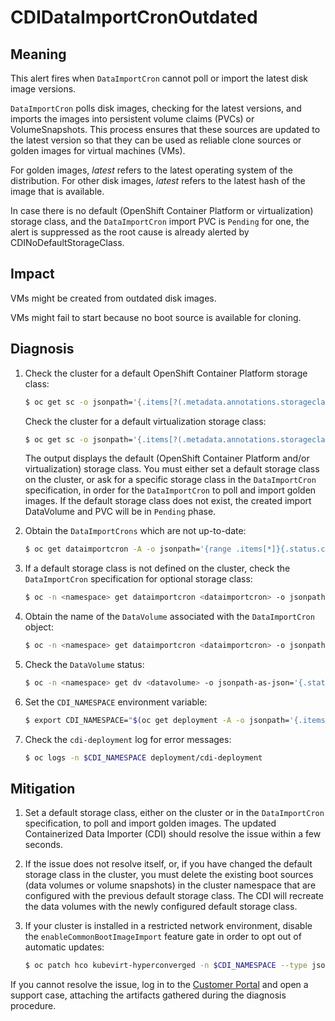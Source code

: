 # CDIDataImportCronOutdated

## Meaning

This alert fires when `DataImportCron` cannot poll or import the latest disk
image versions.

`DataImportCron` polls disk images, checking for the latest versions, and
imports the images into persistent volume claims (PVCs) or VolumeSnapshots. This
process ensures that these sources are updated to the latest version so that
they can be used as reliable clone sources or golden images for virtual machines
(VMs).

For golden images, _latest_ refers to the latest operating system of the
distribution. For other disk images, _latest_ refers to the latest hash of the
image that is available.

In case there is no default (OpenShift Container Platform or virtualization)
storage class, and the
`DataImportCron` import PVC is `Pending` for one, the alert is suppressed as the
root cause is already alerted by CDINoDefaultStorageClass.

## Impact

VMs might be created from outdated disk images.

VMs might fail to start because no boot source is available for cloning.

## Diagnosis

1. Check the cluster for a default OpenShift Container Platform storage class:
   ```bash
   $ oc get sc -o jsonpath='{.items[?(.metadata.annotations.storageclass\.kubernetes\.io\/is-default-class=="true")].metadata.name}'
   ```

   Check the cluster for a default virtualization storage class:
   ```bash
   $ oc get sc -o jsonpath='{.items[?(.metadata.annotations.storageclass\.kubevirt\.io\/is-default-virt-class=="true")].metadata.name}'
   ```

   The output displays the default (OpenShift Container Platform and/or
virtualization) storage
   class. You must either set a default storage class on the cluster, or ask for
   a specific storage class in the `DataImportCron` specification, in order for
   the `DataImportCron` to poll and import golden images. If the default
   storage class does not exist, the created import DataVolume and PVC will be
   in `Pending` phase.

2. Obtain the `DataImportCrons` which are not up-to-date:

   ```bash
   $ oc get dataimportcron -A -o jsonpath='{range .items[*]}{.status.conditions[?(@.type=="UpToDate")].status}{"\t"}{.metadata.namespace}{"/"}{.metadata.name}{"\n"}{end}' | grep False
   ```

3. If a default storage class is not defined on the cluster, check the
`DataImportCron` specification for optional storage class:

   ```bash
   $ oc -n <namespace> get dataimportcron <dataimportcron> -o jsonpath='{.spec.template.spec.storage.storageClassName}{"\n"}'
   ```

4. Obtain the name of the `DataVolume` associated with the `DataImportCron`
object:

   ```bash
   $ oc -n <namespace> get dataimportcron <dataimportcron> -o jsonpath='{.status.lastImportedPVC.name}{"\n"}'
   ```

5. Check the `DataVolume` status:

   ```bash
   $ oc -n <namespace> get dv <datavolume> -o jsonpath-as-json='{.status}'
   ```

6. Set the `CDI_NAMESPACE` environment variable:

   ```bash
   $ export CDI_NAMESPACE="$(oc get deployment -A -o jsonpath='{.items[?(.metadata.name=="cdi-operator")].metadata.namespace}')"
   ```

7. Check the `cdi-deployment` log for error messages:

   ```bash
   $ oc logs -n $CDI_NAMESPACE deployment/cdi-deployment
   ```

## Mitigation

1. Set a default storage class, either on the cluster or in the `DataImportCron`
specification, to poll and import golden images. The updated Containerized Data
Importer (CDI) should resolve the issue within a few seconds.

2. If the issue does not resolve itself, or, if you have changed the default
storage class in the cluster, you must delete the existing boot sources
(data volumes or volume snapshots) in the cluster namespace that are configured
with the previous default storage class. The CDI will recreate the data volumes
with the newly configured default storage class.

3. If your cluster is installed in a restricted network environment, disable the
`enableCommonBootImageImport` feature gate in order to opt out of automatic
updates:

   ```bash
   $ oc patch hco kubevirt-hyperconverged -n $CDI_NAMESPACE --type json -p '[{"op": "replace", "path": "/spec/featureGates/enableCommonBootImageImport", "value": false}]'
   ```

If you cannot resolve the issue, log in to the
[Customer Portal](https://access.redhat.com) and open a support case,
attaching the artifacts gathered during the diagnosis procedure.